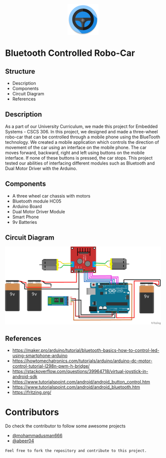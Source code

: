 <p align="center">
    <img src="Images/logo.png" width="100">
</p>

# Bluetooth Controlled Robo-Car

## Structure

- Description
- Components
- Circuit Diagram
- References

## Description

As a part of our University Curriculum, we made this project for Embedded Systems - CSCS 306. In this project, we designed and made a three-wheel robo-car that can be controlled through a mobile phone using the BlueTooth technology. We created a mobile application which controls the direction of movement of the car using an interface on the mobile phone. The car moves forward, backward, right and left using buttons on the mobile interface. If none of these buttons is pressed, the car stops. This project tested our abilities of interfacing different modules such as Bluetooth and Dual Motor Driver with the Arduino.

## Components

- A three wheel car chassis with motors
- Bluetooth module HC05
- Arduino Board
- Dual Motor Driver Module
- Smart Phone
- 9v Batteries

## Circuit Diagram

<p align="center">
    <img src="Images/cd.png" />
</p>

## References
- https://maker.pro/arduino/tutorial/bluetooth-basics-how-to-control-led-using-smartphone-arduino
- https://howtomechatronics.com/tutorials/arduino/arduino-dc-motor-control-tutorial-l298n-pwm-h-bridge/
- https://stackoverflow.com/questions/39964718/virtual-joystick-in-android-sdk
- https://www.tutorialspoint.com/android/android_button_control.htm
- https://www.tutorialspoint.com/android/android_bluetooth.htm
- https://fritzing.org/

# Contributors

Do check the contributor to follow some awesome projects

- [@mohammadusman666](https://github.com/mohammadusman666)
- [@abeer04](https://github.com/abeer04)

`Feel free to fork the repository and contribute to this project.`
